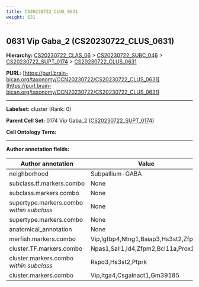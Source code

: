 ```yaml
---
title: CS20230722_CLUS_0631
weight: 631
---
```

## 0631 Vip Gaba_2 (CS20230722_CLUS_0631)
<b>Hierarchy: </b>
[CS20230722_CLAS_06](../CS20230722_CLAS_06) >
[CS20230722_SUBC_046](../CS20230722_SUBC_046) >
[CS20230722_SUPT_0174](../CS20230722_SUPT_0174) >
[CS20230722_CLUS_0631](../CS20230722_CLUS_0631)

**PURL:** [https://purl.brain-bican.org/taxonomy/CCN20230722/CS20230722_CLUS_0631](https://purl.brain-bican.org/taxonomy/CCN20230722/CS20230722_CLUS_0631)

---


**Labelset:** cluster (Rank: 0)

**Parent Cell Set:** 0174 Vip Gaba_2 ([CS20230722_SUPT_0174](../CS20230722_SUPT_0174))



**Cell Ontology Term:** 

[MARKER GENES.]: #


---

[TRANSFERRED ANNOTATIONS.]: #


[AUTHOR ANNOTATION FIELDS.]: #


**Author annotation fields:**

| Author annotation | Value |
|-------------------|-------|
|neighborhood|Subpallium-GABA|
|subclass.tf.markers.combo|None|
|subclass.markers.combo|None|
|supertype.markers.combo _within subclass_|None|
|supertype.markers.combo|None|
|anatomical_annotation|None|
|merfish.markers.combo|Vip,Igfbp4,Ntng1,Baiap3,Hs3st2,Zfpm2|
|cluster.TF.markers.combo|Npas1,Sall1,Id4,Zfpm2,Bcl11a,Prox1|
|cluster.markers.combo _within subclass_|Rspo3,Hs3st2,Ptprk|
|cluster.markers.combo|Vip,Itga4,Csgalnact1,Gm39185|
